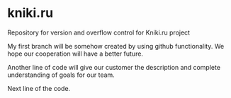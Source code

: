 # kniki.ru
Repository for version and overflow control for Kniki.ru project

My first branch will be somehow created by using github functionality.
We hope our cooperation will have a better future.

Another line of code will give our customer the description and complete understanding of goals for our team.

Next line of the code.
